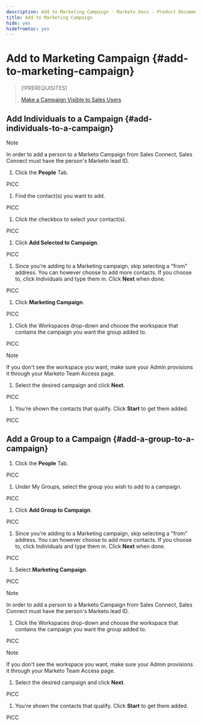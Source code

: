 ```yaml
---
description: Add to Marketing Campaign - Marketo Docs - Product Documentation
title: Add to Marketing Campaign
hide: yes
hidefromtoc: yes
---
```

# Add to Marketing Campaign {#add-to-marketing-campaign}

>[!PREREQUISITES]
>
>[Make a Campaign Visible to Sales Users](/help/marketo/product-docs/marketo-sales-insight/actions/marketo/make-a-campaign-visible-to-sales-connect-users.md)

## Add Individuals to a Campaign {#add-individuals-to-a-campaign}

>[!NOTE]
>
>In order to add a person to a Marketo Campaign from Sales Connect, Sales Connect must have the person's Marketo lead ID.

1. Click the **People** Tab.

PICC

1. Find the contact(s) you want to add.

PICC

1. Click the checkbox to select your contact(s).

PICC

1. Click **Add Selected to Campaign**.

PICC

1. Since you're adding to a Marketing campaign, skip selecting a "from" address. You can however choose to add more contacts. If you choose to, click Individuals and type them in. Click **Next** when done.

PICC

1. Click **Marketing Campaign**.

PICC

1. Click the Workspaces drop-down and choose the workspace that contains the campaign you want the group added to.

PICC

   >[!NOTE]
   >
   >If you don't see the workspace you want, make sure your Admin provisions it through your Marketo Team Access page.

1. Select the desired campaign and click **Next**.

PICC

1. You're shown the contacts that qualify. Click **Start** to get them added.

PICC

## Add a Group to a Campaign {#add-a-group-to-a-campaign}

1. Click the **People** Tab.

PICC

1. Under My Groups, select the group you wish to add to a campaign.

PICC

1. Click **Add Group to Campaign**.

PICC

1. Since you're adding to a Marketing campaign, skip selecting a "from" address. You can however choose to add more contacts. If you choose to, click Individuals and type them in. Click **Next** when done.

PICC

1. Select **Marketing Campaign**.

PICC

   >[!NOTE]
   >
   >In order to add a person to a Marketo Campaign from Sales Connect, Sales Connect must have the person's Marketo lead ID.

1. Click the Workspaces drop-down and choose the workspace that contains the campaign you want the group added to.

PICC

   >[!NOTE]
   >
   >If you don't see the workspace you want, make sure your Admin provisions it through your Marketo Team Access page.

1. Select the desired campaign and click **Next**.

PICC

1. You're shown the contacts that qualify. Click **Start** to get them added.

PICC
